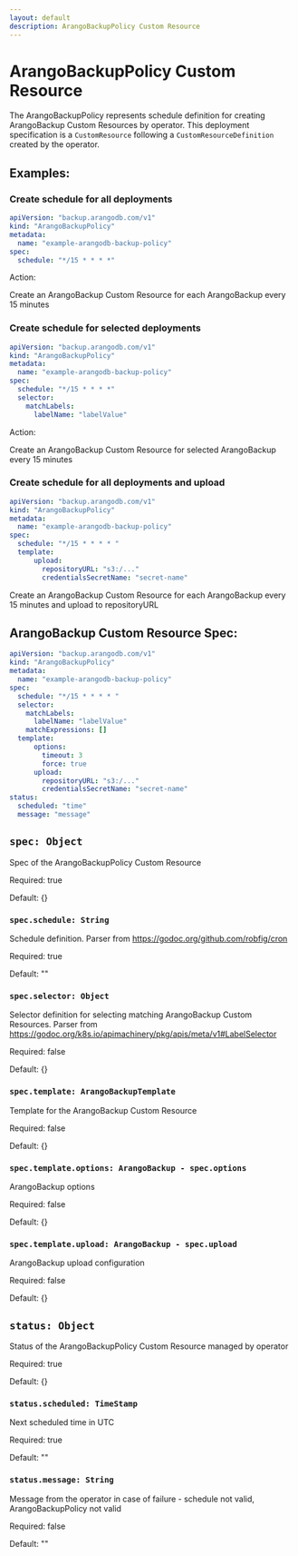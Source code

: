 ```yaml
---
layout: default
description: ArangoBackupPolicy Custom Resource
---
```

# ArangoBackupPolicy Custom Resource

The ArangoBackupPolicy represents schedule definition for creating ArangoBackup Custom Resources by operator.
This deployment specification is a `CustomResource` following
a `CustomResourceDefinition` created by the operator.

## Examples:

### Create schedule for all deployments


```yaml
apiVersion: "backup.arangodb.com/v1"
kind: "ArangoBackupPolicy"
metadata:
  name: "example-arangodb-backup-policy"
spec:
  schedule: "*/15 * * * *"
```

Action:

Create an ArangoBackup Custom Resource for each ArangoBackup every 15 minutes

### Create schedule for selected deployments


```yaml
apiVersion: "backup.arangodb.com/v1"
kind: "ArangoBackupPolicy"
metadata:
  name: "example-arangodb-backup-policy"
spec:
  schedule: "*/15 * * * *"
  selector:
    matchLabels:
      labelName: "labelValue"
```

Action:

Create an ArangoBackup Custom Resource for selected ArangoBackup every 15 minutes

### Create schedule for all deployments and upload


```yaml
apiVersion: "backup.arangodb.com/v1"
kind: "ArangoBackupPolicy"
metadata:
  name: "example-arangodb-backup-policy"
spec:
  schedule: "*/15 * * * * "
  template:
      upload:
        repositoryURL: "s3:/..."
        credentialsSecretName: "secret-name"
```

Create an ArangoBackup Custom Resource for each ArangoBackup every 15 minutes and upload to repositoryURL

## ArangoBackup Custom Resource Spec:

```yaml
apiVersion: "backup.arangodb.com/v1"
kind: "ArangoBackupPolicy"
metadata:
  name: "example-arangodb-backup-policy"
spec:
  schedule: "*/15 * * * * "
  selector:
    matchLabels:
      labelName: "labelValue"
    matchExpressions: []
  template:
      options:
        timeout: 3
        force: true
      upload:
        repositoryURL: "s3:/..."
        credentialsSecretName: "secret-name"
status:
  scheduled: "time"
  message: "message"
```

## `spec: Object`

Spec of the ArangoBackupPolicy Custom Resource

Required: true

Default: {}

### `spec.schedule: String`

Schedule definition. Parser from https://godoc.org/github.com/robfig/cron

Required: true

Default: ""

### `spec.selector: Object`

Selector definition for selecting matching ArangoBackup Custom Resources. Parser from https://godoc.org/k8s.io/apimachinery/pkg/apis/meta/v1#LabelSelector

Required: false

Default: {}

### `spec.template: ArangoBackupTemplate`

Template for the ArangoBackup Custom Resource

Required: false

Default: {}

### `spec.template.options: ArangoBackup - spec.options`

ArangoBackup options

Required: false

Default: {}

### `spec.template.upload: ArangoBackup - spec.upload`

ArangoBackup upload configuration

Required: false

Default: {}

## `status: Object`

Status of the ArangoBackupPolicy Custom Resource managed by operator

Required: true

Default: {}

### `status.scheduled: TimeStamp`

Next scheduled time in UTC

Required: true

Default: ""

### `status.message: String`

Message from the operator in case of failure - schedule not valid, ArangoBackupPolicy not valid

Required: false

Default: ""